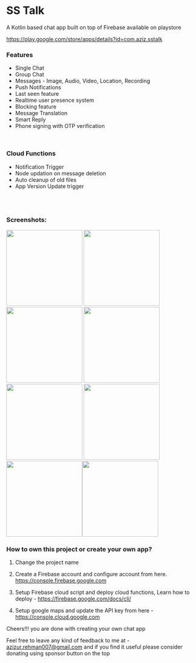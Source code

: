 # SS Talk
A Kotlin based chat app built on top of Firebase available on playstore

https://play.google.com/store/apps/details?id=com.aziz.sstalk



### Features


-  Single Chat
-  Group Chat
-  Messages - Image, Audio, Video, Location, Recording
-  Push Notifications
-  Last seen feature
-  Realtime user presence system
-  Blocking feature
-  Message Translation
-  Smart Reply
-  Phone signing with OTP verification

<br />

### Cloud Functions
-  Notification Trigger
-  Node updation on message deletion
-  Auto cleanup of old files
-  App Version Update trigger
<br />
<br />

### Screenshots:


<img src="https://github.com/azizur-rehman/SSTalk/blob/master/Screenshots/appwrap-template-201903222309470.png" width="200"> <img src="https://github.com/azizur-rehman/SSTalk/blob/master/Screenshots/appwrap-template-201903222309471.png" width="200"> <img src="https://github.com/azizur-rehman/SSTalk/blob/master/Screenshots/appwrap-template-20190322233759.png" width="200">
<img src="https://github.com/azizur-rehman/SSTalk/blob/master/Screenshots/appwrap-template-20190322233328.png" width="200"> <img src="https://github.com/azizur-rehman/SSTalk/blob/master/Screenshots/appwrap-template-20190322234510.png" width="200"> <img src="https://github.com/azizur-rehman/SSTalk/blob/master/Screenshots/appwrap-template-201903222347090.png" width="200"> <img src="https://github.com/azizur-rehman/SSTalk/blob/master/Screenshots/appwrap-template-20190322232752.png" width="200"><img src="https://github.com/azizur-rehman/SSTalk/blob/master/Screenshots/appwrap-template-201903222347091.png" width="200">






### How to own this project or create your own app?

1.  Change the project name

3. Create a Firebase account and configure account from here. https://console.firebase.google.com

5. Setup Firebase cloud script and deploy cloud functions, Learn how to deploy - https://firebase.google.com/docs/cli/

7. Setup google maps and update the API key from here - https://console.cloud.google.com



Cheers!!! you are done with creating your own chat app 


Feel free to leave any kind of feedback to me at - azizur.rehman007@gmail.com
and if you find it useful please consider donating using sponsor button on the top
